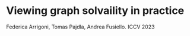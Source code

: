 # Viewing graph solvaility in practice 
Federica Arrigoni, Tomas Pajdla, Andrea Fusiello. ICCV 2023
